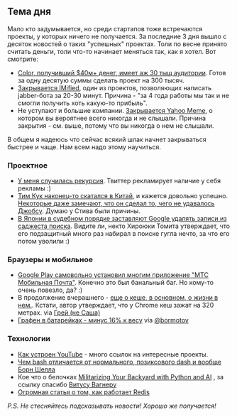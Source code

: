## Тема дня
Мало кто задумывается, но среди стартапов тоже встречаются проекты, у которых ничего не получается. За последние 3 дня вышло с десяток новостей о таких "успешных" проектах. Толи по весне принято считать деньги, толи что-то начинает меняться так, как я хотел. Вот смотрите:

* [Color, получивший $40м+ денег, имеет аж 30 тыщ аудитории](http://j.mp/GWBV3V). Готов за одну десятую суммы сделать проект на 300 тысяч.
* [Закрывается IMified](http://j.mp/GWBV40), один из проектов, позволяющих написать jabber-бота за 20-30 минут. Причина - "за 4 года работы мы так и не смогли получить хоть какую-то прибыль".
* Не уступают и большие компании. [Закрывается Yahoo Meme](http://j.mp/GVeJyX), о котором вы вероятнее всего никогда и не слышали. Причина закрытия - см. выше, потому что вы никогда о нем не слышали.

В общем я надеюсь что сейчас всякий шлак начнет закрываться быстрее и чаще. Нам всем надо этому научиться.

### Проектное
* [У меня случилась рекурсия](http://j.mp/GVeJyY). Твиттер рекламирует наличие у себя рекламы :)
* [Тим Кук наконец-то скатался в Китай](http://j.mp/GVeJyZ), и кажется довольно успешно. [Некоторые даже замечают, что он сделал то, чего не удавалось Джобсу](http://j.mp/GVeLXu). Думаю у Стива были причины.
* [В Японии в судебном порядке заставляют Google удалять записи из саджеста поиска](http://j.mp/GVeJz2). Видите ли, некто Хироюки Томита утверждает, что его подзащитный много раз набирал в поиске гугла нечто, за что его потом уволили :)

### Браузеры и мобильное
* [Google Play самовольно установил многим приложение "МТС Мобильная Почта"](http://j.mp/GVeLXI). Конечно это был банальный баг. Но кому-то очень повезло, да? :)
* В продолжение вчерашнего - [еще о кеше, в основном, о жизни в нем.](http://j.mp/GVeJPn). Кстати, автор утверждает, что у Chrome кеш зажат на 320 метрах. via [Грей (не Саша)](http://j.mp/GVeJPq)
* [Графен в батарейках - минус 16% к весу](http://j.mp/GVeMe5) via [@bormotov](http://j.mp/GQZHRR)

### Технологии
* [Как устроен YouTube](http://j.mp/GVeMe8) - много ссылок на интересные проекты.
* [Чем bash отличается от нормального, позиксового dash и вообще Борн Шелла](http://j.mp/GVeK5Q)
* Кое что о белочках [Militarizing Your Backyard with Python and AI](http://www.i-programmer.info/news/105-artificial-intelligence/3968-militari­zing-your-backyard-with-python-and-ai.html) , за ссылку спасибо [Витусу Вагнеру](http://vitus-wagner.dreamwidth.org/720623.html)
* [Огромная статья о том, как работает Redis](http://j.mp/GVeK5V)

*P.S. Не стесняйтесь подсказывать новости! Хорошо же получается!*
